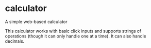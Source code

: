 # calculator
A simple web-based calculator

This calculator works with basic click inputs and supports strings of operations (though it can only handle one at a time). It can also handle decimals.